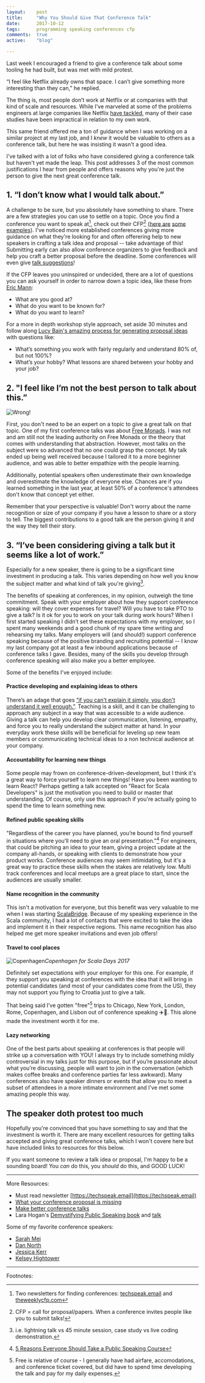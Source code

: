 ```yaml
---
layout:    post
title:     "Why You Should Give That Conference Talk"
date:      2017-10-12
tags:      programming speaking conferences cfp
comments:  true
active:    "blog"

---
```


Last week I encouraged a friend to give a conference talk about some tooling he had built, but was met with mild protest.

“I feel like Netflix already owns that space. I can’t give something more interesting than they can,” he replied.

The thing is, most people don’t work at Netflix or at companies with that kind of scale and resources. While I've marveled at some of the problems engineers at large companies like Netflix [have tackled](https://www.youtube.com/watch?v=Q4nniyAarbs), many of their case studies have been impractical in relation to my own work.

This same friend offered me a ton of guidance when I was working on a similar project at my last job, and I *knew* it would be valuable to others as a conference talk, but here he was insisting it wasn't a good idea.

I've talked with a lot of folks who have considered giving a conference talk but haven't yet made the leap. This post addresses 3 of the most common justifications I hear from people and offers reasons why you're just the person to give the next great conference talk.

## 1. “I don’t know what I would talk about.”

A challenge to be sure, but you absolutely have something to share. There are a few strategies you can use to settle on a topic. Once you find a conference you want to speak at[^1], check out their CFP[^2] ([here are](https://www.thestrangeloop.com/cfp.html) [some examples](http://cfp.rubyconf.org/events/rubyconf2017)). I've noticed more established conferences giving more guidance on what they're looking for and often offerering help to new speakers in crafting a talk idea and proposal -- take advantage of this! Submitting early can also allow conference organizers to give feedback and help you craft a better proposal before the deadline. Some conferences will even give [talk suggestions](https://www.alterconf.com/news/having-trouble-coming-talk-ideas)!

If the CFP leaves you uninspired or undecided, there are a lot of questions you can ask yourself in order to narrow down a topic idea, like these from [Eric Mann](https://ttmm.io/biz/choose-a-conference-topic/):

* What are you good at?
* What do you want to be known for?
* What do you want to learn?

For a more in depth workshop style approach, set aside 30 minutes and follow along [Lucy Bain's amazing process for generating proposal ideas](http://lucybain.com/blog/2016/conference-proposal-ideas/) with questions like:

* What’s something you work with fairly regularly and understand 80% of, but not 100%?
* What’s your hobby? What lessons are shared between your hobby and your job?

[^1]: Two newsletters for finding conferences: [techspeak.email](https://techspeak.email/) and [theweeklycfp.com](http://theweeklycfp.com/)

[^2]: CFP = call for proposal/papers. When a conference invites people like you to submit talks!


## 2. "I feel like I’m not the best person to talk about this.”

![Wrong!](https://media.giphy.com/media/l1IY5J4Cfw8JLi40M/giphy.gif)

First, you don't need to be an expert on a topic to give a great talk on that topic. One of my first conference talks was about [Free Monads](https://www.youtube.com/watch?v=U0lK0hnbc4U). I was not and am still not the leading authority on Free Monads or the theory that comes with understanding that abstraction. However, most talks on the subject were so advanced that no one could grasp the concept. My talk ended up being well received because I tailored it to a more beginner audience, and was able to better empathize with the people learning.

Additionally, potential speakers often underestimate their own knowledge and overestimate the knowledge of everyone else. Chances are if you learned something in the last year, at least 50% of a conference's attendees don't know that concept yet either.

Remember that your perspective is valuable! Don't worry about the name recognition or size of your company if you have a lesson to share or a story to tell. The biggest contributions to a good talk are the person giving it and the way they tell their story.

## 3. “I’ve been considering giving a talk but it seems like a lot of work.”

Especially for a new speaker, there is going to be a significant time investment in producing a talk. This varies depending on how well you know the subject matter and what kind of talk you're giving[^3].

[^3]: i.e. lightning talk vs 45 minute session, case study vs live coding demonstration.

The benefits of speaking at conferences, in my opinion, outweigh the time commitment. Speak with your employer about how they support conference speaking: will they cover expenses for travel? Will you have to take PTO to give a talk? Is it ok for you to work on your talk during work hours? When I first started speaking I didn’t set these expectations with my employer, so I spent many weekends and a good chunk of my spare time writing and rehearsing my talks. Many employers will (and should!) support conference speaking because of the positive branding and recruiting potential -- I know my last company got at least a few inbound applications because of conference talks I gave. Besides, many of the skills you develop through conference speaking will also make you a better employee.

Some of the benefits I've enjoyed include:

#### Practice developing and explaining ideas to others

There’s an adage that goes [“if you can't explain it simply, you don't understand it well enough.”](https://skeptics.stackexchange.com/questions/8742/did-einstein-say-if-you-cant-explain-it-simply-you-dont-understand-it-well-en). Teaching is a skill, and it can be challenging to approach any subject in a way that was accessible to a wide audience. Giving a talk can help you develop clear communication, listening, empathy, and force you to really understand the subject matter at hand. In your everyday work these skills will be beneficial for leveling up new team members or communicating technical ideas to a non technical audience at your company.

#### Accountability for learning new things

Some people may frown on conference-driven-development, but I think it's a great way to force yourself to learn new things! Have you been wanting to learn React? Perhaps getting a talk accepted on "React for Scala Developers" is just the motivation you need to build or master that understanding. Of course, only use this approach if you're actually going to spend the time to learn something new.

#### Refined public speaking skills

"Regardless of the career you have planned, you’re bound to find yourself in situations where you’ll need to give an oral presentation."[^4] For engineers, that could be pitching an idea to your team, giving a project update at the company all-hands, or speaking with clients to demonstrate how your product works. Conference audiences may seem intimidating, but it's a great way to practice these skills when the stakes are relatively low. Multi track conferences and local meetups are a great place to start, since the audiences are usually smaller.

[^4]: [5 Reasons Everyone Should Take a Public Speaking Course](http://college.usatoday.com/2014/01/16/5-reasons-everyone-should-take-a-public-speaking-course/)

#### Name recognition in the community

This isn't a motivation for everyone, but this benefit was very valuable to me when I was starting [ScalaBridge](http://www.scalabridge.org). Because of my speaking experience in the Scala community, I had a lot of contacts that were excited to take the idea and implement it in their respective regions. This name recognition has also helped me get more speaker invitations and even job offers!

#### Travel to cool places

![Copenhagen](https://s3-us-west-1.amazonaws.com/blog.krobinson.me/posts/images/copenhagen.JPG)*Copenhagen for Scala Days 2017*

Definitely set expectations with your employer for this one. For example, if they support you speaking at conferences with the idea that it will bring in potential candidates (and most of your candidates come from the US), they may not support you flying to Croatia just to give a talk.

That being said I’ve gotten "free"[^5] trips to Chicago, New York, London, Rome, Copenhagen, and Lisbon out of conference speaking ✈️🎉. This alone made the investment worth it for me.

[^5]: Free is relative of course - I generally have had airfare, accomodations, and conference ticket covered, but did have to spend time developing the talk and pay for my daily expenses.

#### Lazy networking

One of the best parts about speaking at conferences is that people will strike up a conversation with YOU! I always try to include something mildly controversial in my talks just for this purpose, but if you’re passionate about what you’re discussing, people will want to join in the conversation (which makes coffee breaks and conference parties far less awkward). Many conferences also have speaker dinners or events that allow you to meet a subset of attendees in a more intimate environment and I've met some amazing people this way.

## The speaker doth protest too much

Hopefully you're convinced that you have something to say and that the investment is worth it. There are many excellent resources for getting talks accepted and giving great conference talks, which I won't covere here but have included links to resources for this below.

If you want someone to review a talk idea or proposal, I'm happy to be a sounding board! You *can* do this, you *should* do this, and GOOD LUCK!

----------

More Resources:

* Must read newsletter [https://techspeak.email](https://techspeak.email)
* [What your conference proposal is missing](http://www.sarahmei.com/blog/2014/04/07/what-your-conference-proposal-is-missing/)
* [Make better conference talks](https://jvns.ca/blog/2016/06/06/make-better-conference-talks/)
* Lara Hogan's [Demystifying Public Speaking book](https://abookapart.com/products/demystifying-public-speaking) and [talk](https://www.youtube.com/watch?v=20GYQcBhXDo)

Some of my favorite conference speakers:

* [Sarah Mei](http://confreaks.tv/presenters/sarah-mei)
* [Dan North](https://dannorth.net/talks/)
* [Jessica Kerr](http://jessitron.com/talks.html)
* [Kelsey Hightower](https://www.youtube.com/results?search_query=kelsey+hightower)

----------

Footnotes:
